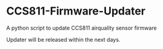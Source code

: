 # CCS811-Firmware-Updater
A python script to update CCS811 airquality sensor firmware

Updater will be released within the next days.
